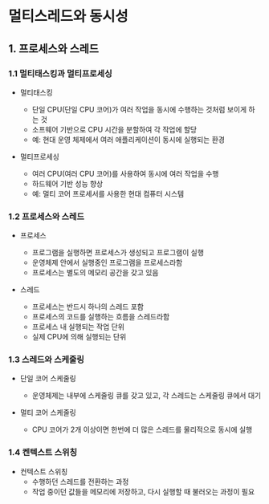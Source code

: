 # 멀티스레드와 동시성

## 1. 프로세스와 스레드

### 1.1 멀티태스킹과 멀티프로세싱

- 멀티태스킹
    - 단일 CPU(단일 CPU 코어)가 여러 작업을 동시에 수행하는 것처럼 보이게 하는 것
    - 소프웨어 기반으로 CPU 시간을 분할하여 각 작업에 할당
    - 예: 현대 운영 체제에서 여러 애플리케이션이 동시에 실행되는 환경

- 멀티프로세싱
    - 여러 CPU(여러 CPU 코어)를 사용하여 동시에 여러 작업을 수행
    - 하드웨어 기반 성능 향상
    - 예: 멀티 코어 프로세서를 사용한 현대 컴퓨터 시스템

### 1.2 프로세스와 스레드
- 프로세스
    - 프로그램을 실행하면 프로세스가 생성되고 프로그램이 실행
    - 운영체제 안에서 실행중인 프로그램을 프로세스라함
    - 프로세스는 별도의 메모리 공간을 갖고 있음

- 스레드
    - 프로세스는 반드시 하나의 스레드 포함
    - 프로세스의 코드를 실행하는 흐름을 스레드라함
    - 프로세스 내 실행되는 작업 단위
    - 실제 CPU에 의해 실행되는 단위

### 1.3 스레드와 스케줄링
- 단일 코어 스케줄링
    - 운영체제는 내부에 스케줄링 큐를 갖고 있고, 각 스레드는 스케줄링 큐에서 대기

- 멀티 코어 스케줄링
    - CPU 코어가 2개 이상이면 한번에 더 많은 스레드를 물리적으로 동시에 실행

### 1.4 켄텍스트 스위칭
- 컨텍스트 스위칭
    - 수행하던 스레드를 전환하는 과정
    - 작업 중이던 값들을 메모리에 저장하고, 다시 실행할 때 불러오는 과정이 필요 


